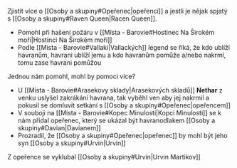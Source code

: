 Zjistit více o [[Osoby a skupiny#Opeřenec|opeřenci]] a jestli je nějak spjatý s [[Osoby a skupiny#Raven Queen|Racen Queen]].

- Pomohl při hašení požáru v [[Místa - Barovie#Hostinec Na Širokém moři|Hostinci Na Širokém moři]]
- Podle [[Místa - Barovie#Vallaki|Vallackých]] legend se říká, že kdo ublíží havranům, havrani ublíží jemu a kdo havranům pomůže a/nebo nakrmí, tomu zase havrani pomůžou

Jednou nám pomohl, mohl by pomoci více?

- U [[Místa - Barovie#Arasekovy sklady|Arasekových skladů]] **Nethar** z venku uslyšel zakrákání havrana, tak vyběhl ven aby jej nakrmil a pokusil se domluvit setkání s [[Osoby a skupiny#Opeřenec|opeřencem]]
- V souboji na [[Místa - Barovie#Kopec Minulosti|Kopci Minulosti]] se k nám přidal opeřenec, který se ukázal být havranodlakem [[Osoby a skupiny#Davian|Davianem]]
- Prozradil, že [[Osoby a skupiny#Opeřenec|opeřenec]] by mohl být jeho syn [[Osoby a skupiny#Urvin|Urvin]]

Z opeřence se vyklubal [[Osoby a skupiny#Urvin|Urvin Martikov]]